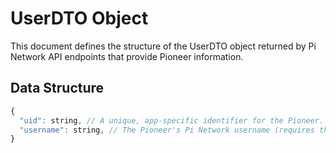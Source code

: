 # UserDTO Object

This document defines the structure of the UserDTO object returned by Pi Network API endpoints that provide Pioneer information.

## Data Structure

```javascript
{
  "uid": string, // A unique, app-specific identifier for the Pioneer.
  "username": string, // The Pioneer's Pi Network username (requires the 'username' scope).
}
```